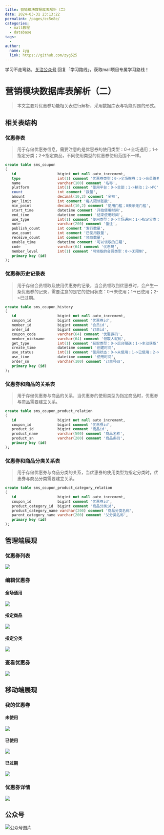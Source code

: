 ```yaml
---
title: 营销模块数据库表解析（二）
date: 2024-03-31 23:13:22
permalink: /pages/ec5e8e/
categories:
  - mall教程
  - database
tags:
  - 
author: 
  name: zyg
  link: https://github.com/zyg525
---
```

学习不走弯路，[关注公众号](#公众号) 回复「学习路线」，获取mall项目专属学习路线！

# 营销模块数据库表解析（二）

> 本文主要对优惠券功能相关表进行解析，采用数据库表与功能对照的形式。

## 相关表结构

### 优惠券表

> 用于存储优惠券信息，需要注意的是优惠券的使用类型：0->全场通用；1->指定分类；2->指定商品，不同使用类型的优惠券使用范围不一样。

```sql
create table sms_coupon
(
   id                   bigint not null auto_increment,
   type                 int(1) comment '优惠卷类型；0->全场赠券；1->会员赠券；2->购物赠券；3->注册赠券',
   name                 varchar(100) comment '名称',
   platform             int(1) comment '使用平台：0->全部；1->移动；2->PC',
   count                int comment '数量',
   amount               decimal(10,2) comment '金额',
   per_limit            int comment '每人限领张数',
   min_point            decimal(10,2) comment '使用门槛；0表示无门槛',
   start_time           datetime comment '开始使用时间',
   end_time             datetime comment '结束使用时间',
   use_type             int(1) comment '使用类型：0->全场通用；1->指定分类；2->指定商品',
   note                 varchar(200) comment '备注',
   publish_count        int comment '发行数量',
   use_count            int comment '已使用数量',
   receive_count        int comment '领取数量',
   enable_time          datetime comment '可以领取的日期',
   code                 varchar(64) comment '优惠码',
   member_level         int(1) comment '可领取的会员类型：0->无限制',
   primary key (id)
);
```

### 优惠券历史记录表

> 用于存储会员领取及使用优惠券的记录，当会员领取到优惠券时，会产生一条优惠券的记录，需要注意的是它的使用状态：0->未使用；1->已使用；2->已过期。

```sql
create table sms_coupon_history
(
   id                   bigint not null auto_increment,
   coupon_id            bigint comment '优惠券id',
   member_id            bigint comment '会员id',
   order_id             bigint comment '订单id',
   coupon_code          varchar(64) comment '优惠券码',
   member_nickname      varchar(64) comment '领取人昵称',
   get_type             int(1) comment '获取类型：0->后台赠送；1->主动获取',
   create_time          datetime comment '创建时间',
   use_status           int(1) comment '使用状态：0->未使用；1->已使用；2->已过期',
   use_time             datetime comment '使用时间',
   order_sn             varchar(100) comment '订单号码',
   primary key (id)
);
```

### 优惠券和商品的关系表

> 用于存储优惠券与商品的关系，当优惠券的使用类型为指定商品时，优惠券与商品需要建立关系。

```sql
create table sms_coupon_product_relation
(
   id                   bigint not null auto_increment,
   coupon_id            bigint comment '优惠券id',
   product_id           bigint comment '商品id',
   product_name         varchar(500) comment '商品名称',
   product_sn           varchar(200) comment '商品条码',
   primary key (id)
);
```

### 优惠券和商品分类关系表

> 用于存储优惠券与商品分类的关系，当优惠券的使用类型为指定分类时，优惠券与商品分类需要建立关系。

```sql
create table sms_coupon_product_category_relation
(
   id                   bigint not null auto_increment,
   coupon_id            bigint comment '优惠券id',
   product_category_id  bigint comment '商品分类id',
   product_category_name varchar(200) comment '商品分类名称',
   parent_category_name varchar(200) comment '父分类名称',
   primary key (id)
);
```

## 管理端展现

### 优惠券列表
![](/img/mall/database_screen_84.png)

### 编辑优惠券

#### 全场通用
![](/img/mall/database_screen_85.png)

#### 指定商品
![](/img/mall/database_screen_86.png)

#### 指定分类
![](/img/mall/database_screen_87.png)

### 查看优惠券
![](/img/mall/database_screen_88.png)

## 移动端展现

### 我的优惠券

#### 未使用
![](/img/mall/database_screen_89.png)

#### 已使用
![](/img/mall/database_screen_90.png)

#### 已过期
![](/img/mall/database_screen_91.png)

### 优惠券详情
![](/img/mall/database_screen_92.png)

## 公众号

![公众号图片](http://macro-oss.oss-cn-shenzhen.aliyuncs.com/mall/banner/qrcode_for_macrozheng_258.jpg)


